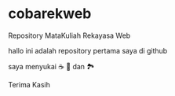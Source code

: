 # cobarekweb
Repository MataKuliah Rekayasa Web

hallo ini adalah repository pertama saya di github

saya menyukai :coffee: :pizza: dan :national_park:

Terima Kasih
